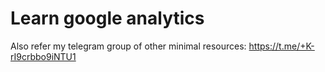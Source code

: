 # Learn google analytics

Also refer my telegram group of other minimal resources: https://t.me/+K-rI9crbbo9iNTU1
